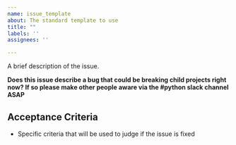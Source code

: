 ```yaml
---
name: issue_template
about: The standard template to use
title: ""
labels: ''
assignees: ''

---
```


A brief description of the issue.

**Does this issue describe a bug that could be breaking child projects right now? If so please make other people aware via the #python slack channel ASAP**

## Acceptance Criteria
* Specific criteria that will be used to judge if the issue is fixed
